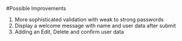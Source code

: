 #Possible Improvements
1. More sophisticated validation with weak to strong passwords
2. Display a welcome message with name and user data after submit
3. Adding an Edit, Delete  and confirm user data
